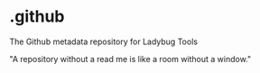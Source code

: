 # .github

The Github metadata repository for Ladybug Tools

"A repository without a read me is like a room without a window."
